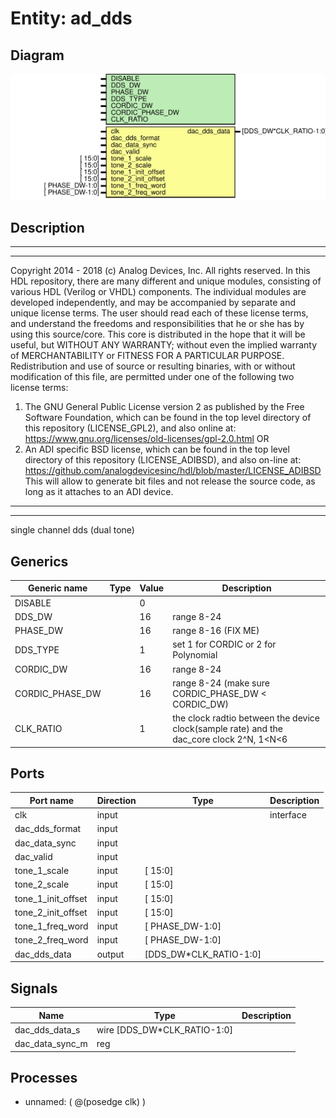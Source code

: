 # Entity: ad_dds

## Diagram

![Diagram](ad_dds.svg "Diagram")
## Description

***************************************************************************
 ***************************************************************************
 Copyright 2014 - 2018 (c) Analog Devices, Inc. All rights reserved.
 In this HDL repository, there are many different and unique modules, consisting
 of various HDL (Verilog or VHDL) components. The individual modules are
 developed independently, and may be accompanied by separate and unique license
 terms.
 The user should read each of these license terms, and understand the
 freedoms and responsibilities that he or she has by using this source/core.
 This core is distributed in the hope that it will be useful, but WITHOUT ANY
 WARRANTY; without even the implied warranty of MERCHANTABILITY or FITNESS FOR
 A PARTICULAR PURPOSE.
 Redistribution and use of source or resulting binaries, with or without modification
 of this file, are permitted under one of the following two license terms:
   1. The GNU General Public License version 2 as published by the
      Free Software Foundation, which can be found in the top level directory
      of this repository (LICENSE_GPL2), and also online at:
      <https://www.gnu.org/licenses/old-licenses/gpl-2.0.html>
 OR
   2. An ADI specific BSD license, which can be found in the top level directory
      of this repository (LICENSE_ADIBSD), and also on-line at:
      https://github.com/analogdevicesinc/hdl/blob/master/LICENSE_ADIBSD
      This will allow to generate bit files and not release the source code,
      as long as it attaches to an ADI device.
 ***************************************************************************
 ***************************************************************************
 single channel dds (dual tone)
 
## Generics

| Generic name    | Type | Value | Description                                                                               |
| --------------- | ---- | ----- | ----------------------------------------------------------------------------------------- |
| DISABLE         |      | 0     |                                                                                           |
| DDS_DW          |      | 16    | range 8-24                                                                                |
| PHASE_DW        |      | 16    | range 8-16 (FIX ME)                                                                       |
| DDS_TYPE        |      | 1     | set 1 for CORDIC or 2 for Polynomial                                                      |
| CORDIC_DW       |      | 16    | range 8-24                                                                                |
| CORDIC_PHASE_DW |      | 16    | range 8-24 (make sure CORDIC_PHASE_DW < CORDIC_DW)                                        |
| CLK_RATIO       |      | 1     | the clock radtio between the device clock(sample rate) and the dac_core clock 2^N, 1<N<6  |
## Ports

| Port name          | Direction | Type                   | Description |
| ------------------ | --------- | ---------------------- | ----------- |
| clk                | input     |                        | interface   |
| dac_dds_format     | input     |                        |             |
| dac_data_sync      | input     |                        |             |
| dac_valid          | input     |                        |             |
| tone_1_scale       | input     | [                15:0] |             |
| tone_2_scale       | input     | [                15:0] |             |
| tone_1_init_offset | input     | [                15:0] |             |
| tone_2_init_offset | input     | [                15:0] |             |
| tone_1_freq_word   | input     | [        PHASE_DW-1:0] |             |
| tone_2_freq_word   | input     | [        PHASE_DW-1:0] |             |
| dac_dds_data       | output    | [DDS_DW*CLK_RATIO-1:0] |             |
## Signals

| Name            | Type                        | Description |
| --------------- | --------------------------- | ----------- |
| dac_dds_data_s  | wire [DDS_DW*CLK_RATIO-1:0] |             |
| dac_data_sync_m | reg                         |             |
## Processes
- unnamed: ( @(posedge clk) )
